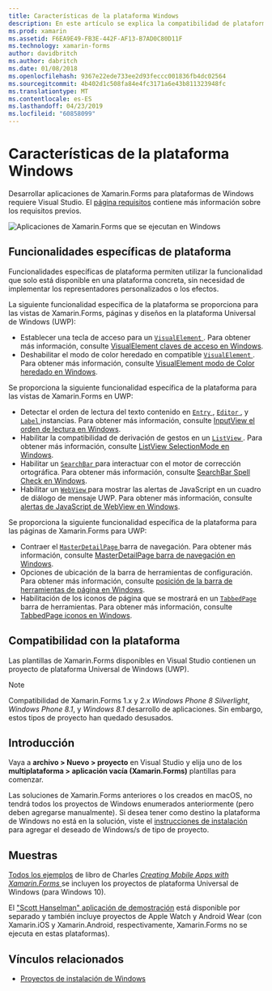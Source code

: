```yaml
---
title: Características de la plataforma Windows
description: En este artículo se explica la compatibilidad de plataforma de Windows que está disponible en Xamarin.Forms.
ms.prod: xamarin
ms.assetid: F6EA9E49-FB3E-442F-AF13-B7AD0C80D11F
ms.technology: xamarin-forms
author: davidbritch
ms.author: dabritch
ms.date: 01/08/2018
ms.openlocfilehash: 9367e22ede733ee2d93feccc001836fb4dc02564
ms.sourcegitcommit: 4b402d1c508fa84e4fc3171a6e43b811323948fc
ms.translationtype: MT
ms.contentlocale: es-ES
ms.lasthandoff: 04/23/2019
ms.locfileid: "60858099"
---
```

# <a name="windows-platform-features"></a>Características de la plataforma Windows

Desarrollar aplicaciones de Xamarin.Forms para plataformas de Windows requiere Visual Studio. El [página requisitos](~/get-started/requirements.md) contiene más información sobre los requisitos previos.

![](images/allhanselman.png "Aplicaciones de Xamarin.Forms que se ejecutan en Windows")

## <a name="platform-specifics"></a>Funcionalidades específicas de plataforma

Funcionalidades específicas de plataforma permiten utilizar la funcionalidad que solo está disponible en una plataforma concreta, sin necesidad de implementar los representadores personalizados o los efectos.

La siguiente funcionalidad específica de la plataforma se proporciona para las vistas de Xamarin.Forms, páginas y diseños en la plataforma Universal de Windows (UWP):

- Establecer una tecla de acceso para un [ `VisualElement` ](xref:Xamarin.Forms.VisualElement). Para obtener más información, consulte [VisualElement claves de acceso en Windows](visualelement-access-keys.md).
- Deshabilitar el modo de color heredado en compatible [ `VisualElement` ](xref:Xamarin.Forms.VisualElement). Para obtener más información, consulte [VisualElement modo de Color heredado en Windows](legacy-color-mode.md).

Se proporciona la siguiente funcionalidad específica de la plataforma para las vistas de Xamarin.Forms en UWP:

- Detectar el orden de lectura del texto contenido en [ `Entry` ](xref:Xamarin.Forms.Entry), [ `Editor` ](xref:Xamarin.Forms.Editor), y [ `Label` ](xref:Xamarin.Forms.Label) instancias. Para obtener más información, consulte [InputView el orden de lectura en Windows](inputview-reading-order.md).
- Habilitar la compatibilidad de derivación de gestos en un [ `ListView` ](xref:Xamarin.Forms.ListView). Para obtener más información, consulte [ListView SelectionMode en Windows](listview-selectionmode.md).
- Habilitar un [ `SearchBar` ](xref:Xamarin.Forms.SearchBar) para interactuar con el motor de corrección ortográfica. Para obtener más información, consulte [SearchBar Spell Check en Windows](searchbar-spell-check.md).
- Habilitar un [ `WebView` ](xref:Xamarin.Forms.WebView) para mostrar las alertas de JavaScript en un cuadro de diálogo de mensaje UWP. Para obtener más información, consulte [alertas de JavaScript de WebView en Windows](webview-javascript-alert.md).

Se proporciona la siguiente funcionalidad específica de la plataforma para las páginas de Xamarin.Forms para UWP:

- Contraer el [ `MasterDetailPage` ](xref:Xamarin.Forms.MasterDetailPage) barra de navegación. Para obtener más información, consulte [MasterDetailPage barra de navegación en Windows](masterdetailpage-navigation-bar.md).
- Opciones de ubicación de la barra de herramientas de configuración. Para obtener más información, consulte [posición de la barra de herramientas de página en Windows](page-toolbar-placement.md).
- Habilitación de los iconos de página que se mostrará en un [ `TabbedPage` ](xref:Xamarin.Forms.TabbedPage) barra de herramientas. Para obtener más información, consulte [TabbedPage iconos en Windows](tabbedpage-icons.md).

## <a name="platform-support"></a>Compatibilidad con la plataforma

Las plantillas de Xamarin.Forms disponibles en Visual Studio contienen un proyecto de plataforma Universal de Windows (UWP).

> [!NOTE]
> Compatibilidad de Xamarin.Forms 1.x y 2.x _Windows Phone 8 Silverlight_, _Windows Phone 8.1_, y _Windows 8.1_ desarrollo de aplicaciones. Sin embargo, estos tipos de proyecto han quedado desusados.

## <a name="getting-started"></a>Introducción

Vaya a **archivo > Nuevo > proyecto** en Visual Studio y elija uno de los **multiplataforma > aplicación vacía (Xamarin.Forms)** plantillas para comenzar.

Las soluciones de Xamarin.Forms anteriores o los creados en macOS, no tendrá todos los proyectos de Windows enumerados anteriormente (pero deben agregarse manualmente). Si desea tener como destino la plataforma de Windows no está en la solución, viste el [instrucciones de instalación](installation/index.md) para agregar el deseado de Windows/s de tipo de proyecto.

## <a name="samples"></a>Muestras

[Todos los ejemplos](https://github.com/xamarin/xamarin-forms-book-preview-2) de libro de Charles [ *Creating Mobile Apps with Xamarin.Forms* ](~/xamarin-forms/creating-mobile-apps-xamarin-forms/index.md) se incluyen los proyectos de plataforma Universal de Windows (para Windows 10).

El ["Scott Hanselman" aplicación de demostración](https://github.com/jamesmontemagno/Hanselman.Forms) está disponible por separado y también incluye proyectos de Apple Watch y Android Wear (con Xamarin.iOS y Xamarin.Android, respectivamente, Xamarin.Forms no se ejecuta en estas plataformas).

## <a name="related-links"></a>Vínculos relacionados

- [Proyectos de instalación de Windows](~/xamarin-forms/platform/windows/installation/index.md)

